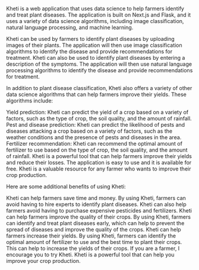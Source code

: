 Kheti is a web application that uses data science to help farmers identify and treat plant diseases. The application is built on Next.js and Flask, and it uses a variety of data science algorithms, including image classification, natural language processing, and machine learning.

Kheti can be used by farmers to identify plant diseases by uploading images of their plants. The application will then use image classification algorithms to identify the disease and provide recommendations for treatment. Kheti can also be used to identify plant diseases by entering a description of the symptoms. The application will then use natural language processing algorithms to identify the disease and provide recommendations for treatment.

In addition to plant disease classification, Kheti also offers a variety of other data science algorithms that can help farmers improve their yields. These algorithms include:

Yield prediction: Kheti can predict the yield of a crop based on a variety of factors, such as the type of crop, the soil quality, and the amount of rainfall.
Pest and disease prediction: Kheti can predict the likelihood of pests and diseases attacking a crop based on a variety of factors, such as the weather conditions and the presence of pests and diseases in the area.
Fertilizer recommendation: Kheti can recommend the optimal amount of fertilizer to use based on the type of crop, the soil quality, and the amount of rainfall.
Kheti is a powerful tool that can help farmers improve their yields and reduce their losses. The application is easy to use and it is available for free. Kheti is a valuable resource for any farmer who wants to improve their crop production.

Here are some additional benefits of using Kheti:

Kheti can help farmers save time and money. By using Kheti, farmers can avoid having to hire experts to identify plant diseases. Kheti can also help farmers avoid having to purchase expensive pesticides and fertilizers.
Kheti can help farmers improve the quality of their crops. By using Kheti, farmers can identify and treat plant diseases early, which can help to prevent the spread of diseases and improve the quality of the crops.
Kheti can help farmers increase their yields. By using Kheti, farmers can identify the optimal amount of fertilizer to use and the best time to plant their crops. This can help to increase the yields of their crops.
If you are a farmer, I encourage you to try Kheti. Kheti is a powerful tool that can help you improve your crop production.


